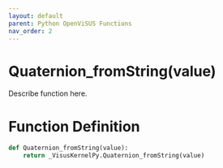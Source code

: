 ```yaml
---
layout: default
parent: Python OpenViSUS Functions
nav_order: 2
---
```


# Quaternion_fromString(value)

Describe function here.

# Function Definition

```python
def Quaternion_fromString(value):
    return _VisusKernelPy.Quaternion_fromString(value)
```